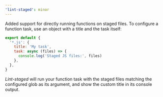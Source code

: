 ```yaml
---
'lint-staged': minor
---
```


Added support for directly running functions on staged files. To configure a function task, use an object with a title and the task itself:

```js
export default {
  '*.js': {
    title: 'My task',
    task: async (files) => {
      console.log('Staged JS files:', files)
    },
  },
}
```

_Lint-staged_ will run your function task with the staged files matching the configured glob as its argument, and show the custom title in its console output.
